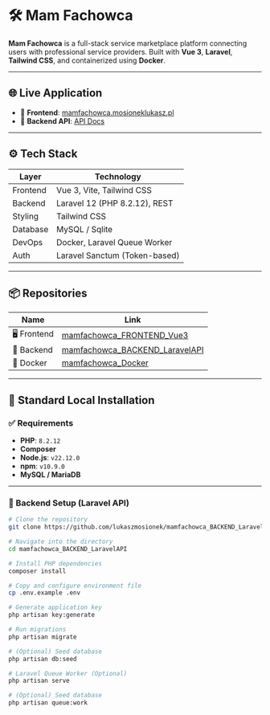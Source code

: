 # 🛠️ Mam Fachowca

**Mam Fachowca** is a full-stack service marketplace platform connecting users with professional service providers. Built with **Vue 3**, **Laravel**, **Tailwind CSS**, and containerized using **Docker**.

---

## 🌐 Live Application

- 🔗 **Frontend**: [mamfachowca.mosioneklukasz.pl](http://mamfachowca.mosioneklukasz.pl)
- 🔗 **Backend API**: [API Docs](http://api.mamfachowca.mosioneklukasz.pl/docs/api)

---

## ⚙️ Tech Stack

| Layer       | Technology                     |
|-------------|--------------------------------|
| Frontend    | Vue 3, Vite, Tailwind CSS      |
| Backend     | Laravel 12 (PHP 8.2.12), REST  |
| Styling     | Tailwind CSS                   |
| Database    | MySQL / Sqlite                 |
| DevOps      | Docker, Laravel Queue Worker   |
| Auth        | Laravel Sanctum (Token-based)  |

---

## 📦 Repositories

| Name     | Link |
|----------|------|
| 🖥️ Frontend  | [mamfachowca_FRONTEND_Vue3](https://github.com/lukaszmosionek/mamfachowca_FRONTEND_Vue3) |
| 🔧 Backend   | [mamfachowca_BACKEND_LaravelAPI](https://github.com/lukaszmosionek/mamfachowca_BACKEND_LaravelAPI) |
| 🐳 Docker    | [mamfachowca_Docker](https://github.com/lukaszmosionek/mamfachowca_Docker.git) |

---

## 🧰 Standard Local Installation

### ✅ Requirements

- **PHP**: `8.2.12`
- **Composer**
- **Node.js**: `v22.12.0`
- **npm**: `v10.9.0`
- **MySQL / MariaDB**

---

### 🔧 Backend Setup (Laravel API)

```bash
# Clone the repository
git clone https://github.com/lukaszmosionek/mamfachowca_BACKEND_LaravelAPI.git 

# Navigate into the directory
cd mamfachowca_BACKEND_LaravelAPI

# Install PHP dependencies
composer install

# Copy and configure environment file
cp .env.example .env

# Generate application key
php artisan key:generate

# Run migrations
php artisan migrate

# (Optional) Seed database
php artisan db:seed

# Laravel Queue Worker (Optional)
php artisan serve

# (Optional) Seed database
php artisan queue:work
